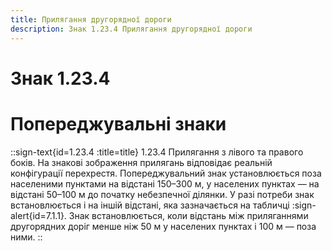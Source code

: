 ```yaml
---
title: Прилягання другорядної дороги
description: Знак 1.23.4 Прилягання другорядної дороги
---
```

# Знак 1.23.4
# Попереджувальні знаки
::sign-text{id=1.23.4 :title=title}
1.23.4 Прилягання з лівого та правого боків.
На знакові зображення прилягань відповідає реальній конфігурації перехрестя.
Попереджувальний знак установлюється поза населеними пунктами на відстані 150–300 м, у населених пунктах — на відстані 50–100 м до початку небезпечної ділянки. У разі потреби знак встановлюється і на іншій відстані, яка зазначається на табличці :sign-alert{id=7.1.1}.
Знак встановлюється, коли відстань між приляганнями другорядних доріг менше ніж 50 м у населених пунктах і 100 м — поза ними.
::